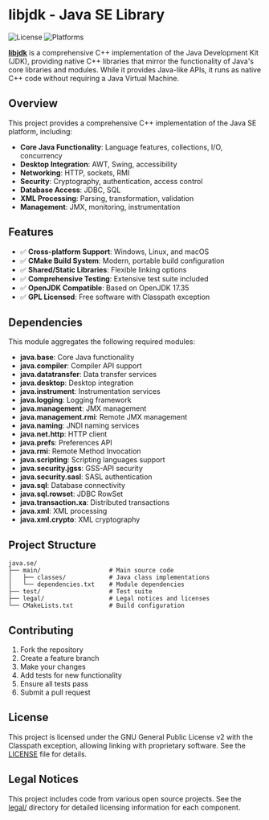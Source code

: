 # libjdk - Java SE Library

![License](https://img.shields.io/badge/license-GPL%20v2%20with%20Classpath%20Exception-green.svg)
![Platforms](https://img.shields.io/badge/platforms-Windows%20|%20Linux%20|%20macOS-lightgrey.svg)

[**libjdk**](https://github.com/libjdk/libjdk) is a comprehensive C++ implementation of the Java Development Kit (JDK), providing native C++ libraries that mirror the functionality of Java's core libraries and modules. While it provides Java-like APIs, it runs as native C++ code without requiring a Java Virtual Machine.

## Overview

This project provides a comprehensive C++ implementation of the Java SE platform, including:

- **Core Java Functionality**: Language features, collections, I/O, concurrency
- **Desktop Integration**: AWT, Swing, accessibility
- **Networking**: HTTP, sockets, RMI
- **Security**: Cryptography, authentication, access control
- **Database Access**: JDBC, SQL
- **XML Processing**: Parsing, transformation, validation
- **Management**: JMX, monitoring, instrumentation

## Features

- ✅ **Cross-platform Support**: Windows, Linux, and macOS
- ✅ **CMake Build System**: Modern, portable build configuration
- ✅ **Shared/Static Libraries**: Flexible linking options
- ✅ **Comprehensive Testing**: Extensive test suite included
- ✅ **OpenJDK Compatible**: Based on OpenJDK 17.35
- ✅ **GPL Licensed**: Free software with Classpath exception

## Dependencies

This module aggregates the following required modules:

- **java.base**: Core Java functionality
- **java.compiler**: Compiler API support
- **java.datatransfer**: Data transfer services
- **java.desktop**: Desktop integration
- **java.instrument**: Instrumentation services
- **java.logging**: Logging framework
- **java.management**: JMX management
- **java.management.rmi**: Remote JMX management
- **java.naming**: JNDI naming services
- **java.net.http**: HTTP client
- **java.prefs**: Preferences API
- **java.rmi**: Remote Method Invocation
- **java.scripting**: Scripting languages support
- **java.security.jgss**: GSS-API security
- **java.security.sasl**: SASL authentication
- **java.sql**: Database connectivity
- **java.sql.rowset**: JDBC RowSet
- **java.transaction.xa**: Distributed transactions
- **java.xml**: XML processing
- **java.xml.crypto**: XML cryptography

## Project Structure

```
java.se/
├── main/                   # Main source code
│   ├── classes/            # Java class implementations
│   └── dependencies.txt    # Module dependencies
├── test/                   # Test suite
├── legal/                  # Legal notices and licenses
└── CMakeLists.txt          # Build configuration
```

## Contributing

1. Fork the repository
2. Create a feature branch
3. Make your changes
4. Add tests for new functionality
5. Ensure all tests pass
6. Submit a pull request

## License

This project is licensed under the GNU General Public License v2 with the Classpath exception, allowing linking with proprietary software. See the [LICENSE](LICENSE) file for details.

## Legal Notices

This project includes code from various open source projects. See the [legal/](legal/) directory for detailed licensing information for each component.